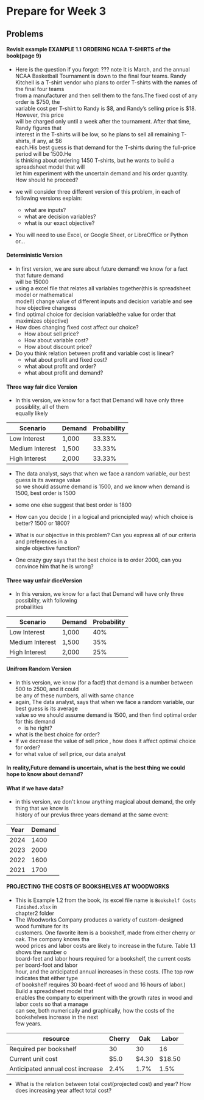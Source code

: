 # Prepare for Week 3


## Problems
#### Revisit example EXAMPLE  1.1 ORDERING NCAA T-SHIRTS of the book(page 9)
- Here is the question if you forgot:
??? note 
    It is March, and the annual NCAA Basketball Tournament is down to the final four teams. Randy  
    Kitchell is a T-shirt vendor who plans to order T-shirts with the names of the final four teams  
    from a manufacturer and then sell them to the fans.The fixed cost of any order is $750, the  
    variable cost per T-shirt to Randy is $8, and Randy’s selling price is $18. However, this price  
    will be charged only until a week after the tournament. After that time, Randy figures that  
    interest in the T-shirts will be low, so he plans to sell all remaining T-shirts, if any, at $6  
    each.His best guess is that demand for the T-shirts during the full-price period will be 1500.He  
    is thinking about ordering 1450 T-shirts, but he wants to build a spreadsheet model that will  
    let him experiment with the uncertain demand and his order quantity. How should he proceed?

- we will consider three different version of this problem, in each of following versions explain:
    - what are inputs? 
    - what are decision variables?
    - what is our exact objective? 
- You will need to use Excel, or Google Sheet, or LibreOffice or Python or...

#### Deterministic Version

- In first version, we are sure about future demand! we know for a fact that future demand  
will be 15000
- using a excel file that relates all variables together(this is spreadsheet model or mathematical  
model!) change value of different inputs and decision variable and see how objective changess
- find optimal choice for decision variable(the value for order that maximizes objective)
- How does changing fixed cost affect our choice?
    - How about sell price?
    - How about variable cost?
    - How about discount price?
- Do you think relation between profit and variable cost is linear?
    - what about profit and fixed cost?
    - what about profit and order?
    - what about profit and demand?

#### Three way fair dice Version
- In this version, we know for a fact that Demand will have only three possiblity, all of them  
equally likely

|Scenario|Demand|Probability|
|---|---|---|
|Low Interest |1,000|33.33%|
|Medium Interest |1,500|33.33%|
|High Interest|2,000|33.33%|

- The data analyst, says that when we face a random variable, our best guess is its average value  
so we should assume demand is 1500, and we know when demand is 1500, best order is 1500

- some one else suggest that best order is 1800
- How can you decide ( in a logical and pricncipled way) which choice is better? 1500 or 1800?
- What is our objective in this problem? Can you express all of our criteria and preferences in a  
single objective function?
- One crazy guy says that the best choice is to order 2000, can you convince him that he is wrong?


#### Three way unfair diceVersion
- In this version, we know for a fact that Demand will have only three possiblity, with following  
probailities

|Scenario|Demand|Probability|
|---|---|---|
|Low Interest |1,000|40%|
|Medium Interest |1,500|35%|
|High Interest|2,000|25%|

#### Unifrom Random Version
- In this version, we know (for a fact!) that demand is a number between 500 to 2500, and it could  
be any of these numbers, all with same chance
- again, The data analyst, says that when we face a random variable, our best guess is its average  
value so we should assume demand is 1500, and then find optimal order for this demand
    - is he right?
- what is the best choice for order?
- If we decrease the value of sell price , how does it affect optimal choice for order?
- for what value of sell price, our data analyst 


#### In reality,Future demand is uncertain, what is the best thing we could hope to know about demand?

#### What if we have data?
- in this version, we don't know anything magical about demand, the only thing that we know is  
history of our previus three years demand at the same event:


|Year|Demand|
|---|---|
|2024 |1400|
|2023 |2000|
|2022 |1600|
|2021 |1700|


#### PROJECTING THE COSTS OF BOOKSHELVES AT WOODWORKS  
- This is Example 1.2 from the book, its excel file name is `Bookshelf Costs Finished.xlsx` in  
chapter2 folder
- The Woodworks Company produces a variety of custom-designed wood furniture for its  
customers. One favorite item is a bookshelf, made from either cherry or oak. The company knows tha  
wood prices and labor costs are likely to increase in the future. Table 1.1 shows the number o  
board-feet and labor hours required for a bookshelf, the current costs per board-foot and labor  
hour, and the anticipated annual increases in these costs. (The top row indicates that either type  
of bookshelf requires 30 board-feet of wood and 16 hours of labor.) Build a spreadsheet model that  
enables the company to experiment with the growth rates in wood and labor costs so that a manage  
can see, both numerically and graphically, how the costs of the bookshelves increase in the next  
few years. 
 
 |resource |Cherry| Oak| Labor|
 |---|---|---|---|
 |Required per bookshelf| 30| 30| 16|
   Current unit cost| $5.0| $4.30| $18.50| 
  |Anticipated annual cost increase|  2.4%| 1.7%| 1.5%


- What is the relation between total cost(projected cost) and year? How does increasing year affect total cost?

